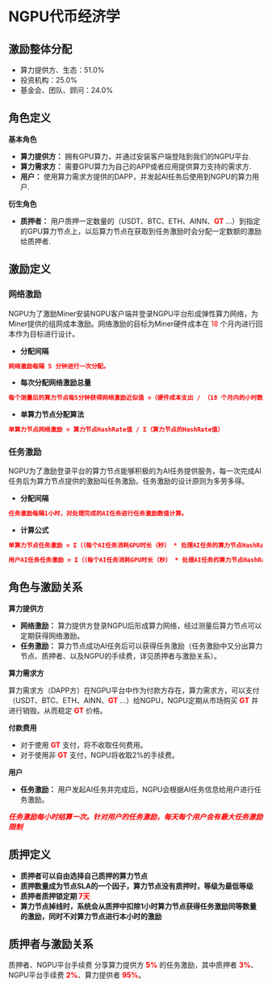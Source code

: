 # NGPU代币经济学

## 激励整体分配
+ 算力提供方、生态：51.0%
+ 投资机构：25.0%
+ 基金会、团队、顾问：24.0%

## 角色定义

**基本角色**
+ **算力提供方：**  拥有GPU算力，并通过安装客户端登陆到我们的NGPU平台.
+ **算力需求方：**  需要GPU算力为自己的APP或者应用提供算力支持的需求方.
+ **用户：**  使用算力需求方提供的DAPP，并发起AI任务后使用到NGPU的算力用户.

**衍生角色**
+ **质押者：** 用户质押一定数量的（USDT、BTC、ETH、AINN、<span style="color:red;">**GT**</span> ...）到指定的GPU算力节点上，以后算力节点在获取到任务激励时会分配一定数额的激励给质押者.

## 激励定义

### 网络激励

NGPU为了激励Miner安装NGPU客户端并登录NGPU平台形成弹性算力网络，为Miner提供的组网成本激励。网络激励的目标为Miner硬件成本在<span style="color:red;"> 18 </span> 个月内进行回本作为目标进行设计。

+ **分配间隔**
```json
网络激励每隔 5 分钟进行一次分配。
```

+ **每次分配网络激励总量**
```json
每个测量后的算力节点每5分钟获得网络激励近似值 =（硬件成本支出 / （18 个月内的小时数 * 12））* 测量后正常运行时间
```

+ **单算力节点分配算法**
```json
单算力节点网络激励 = 算力节点HashRate值 / Σ（算力节点的HashRate值）
```

### 任务激励
NGPU为了激励登录平台的算力节点能够积极的为AI任务提供服务，每一次完成AI任务后为算力节点提供的激励叫任务激励。任务激励的设计原则为多劳多得。

+ **分配间隔**
```json
任务激励每隔1小时，对处理完成的AI任务进行任务激励数值计算。
```

+ **计算公式**
```json
单算力节点任务激励 = Σ（（每个AI任务消耗GPU时长（秒） * 处理AI任务的算力节点HashRate值 / Nvidia 3090算力节点HashRate）* Nvidia 3090算力节点每秒算力节点任务激励值 ）

用户AI任务任务激励 = Σ（（每个AI任务消耗GPU时长（秒） * 处理AI任务的算力节点HashRate值 / Nvidia 3090算力节点HashRate）* Nvidia 3090 算力节点每秒用户任务激励值 ）

```

## 角色与激励关系

**算力提供方**
+ **网络激励：** 算力提供方登录NGPU后形成算力网络，经过测量后算力节点可以定期获得网络激励。 
+ **任务激励：** 算力节点成功AI任务后可以获得任务激励（任务激励中又分出算力节点、质押者、以及NGPU的手续费，详见质押者与激励关系）。

**算力需求方**

算力需求方（DAPP方）在NGPU平台中作为付款方存在，算力需求方，可以支付（USDT、BTC、ETH、AINN、<span style="color:red;">**GT**</span> ...）给NGPU，NGPU定期从市场购买<span style="color:red;"> **GT** </span> 并进行销毁。从而稳定 <span style="color:red;"> **GT** </span>价格。

**付款费用**
+ 对于使用<span style="color:red;"> **GT** </span>支付，将不收取任何费用。
+ 对于使用非<span style="color:red;"> **GT** </span>支付，NGPU将收取2%的手续费。

**用户**
+ **任务激励：** 用户发起AI任务并完成后，NGPU会根据AI任务信息给用户进行任务激励。

<span style="color:red;">**_任务激励每小时结算一次。针对用户的任务激励，每天每个用户会有最大任务激励限制_**</span>

## 质押定义
+ **质押者可以自由选择自己质押的算力节点**
+ **质押数量成为节点SLA的一个因子，算力节点没有质押时，等级为最低等级**
+ **质押者质押锁定期<span style="color:red;"> 7天</span>**
+ **算力节点掉线时，系统会从质押中扣除1小时算力节点获得任务激励同等数量的激励，同时不对算力节点进行本小时的激励**

## 质押者与激励关系
质押者、NGPU平台手续费 分享算力提供方 <span style="color:red;">**5%**</span> 的任务激励，其中质押者 <span style="color:red;">**3%**</span>、NGPU平台手续费 <span style="color:red;">**2%**</span>、算力提供者 <span style="color:red;">**95%**</span>。
